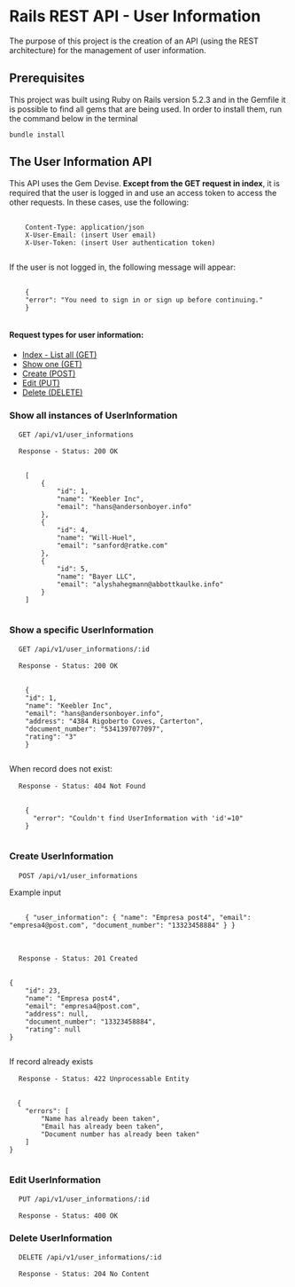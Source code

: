 <h1>Rails REST API - User Information</h1>

<p>The purpose of this project is the creation of an API (using the REST architecture) for the management of user information.</p>

<h2>Prerequisites</h2>
This project was built using Ruby on Rails version 5.2.3 and in the Gemfile it is possible to find all gems that are being used. In order to install them, run the command below in the terminal
<pre>
<code>bundle install</code>
</pre>

<h2>The User Information API</h2>
<p>This API uses the Gem Devise.<strong> Except from the GET request in index</strong>, it is required that the user is logged in and use an access token to access the other requests. In these cases, use the following:</p>
<pre>
  <code>
    Content-Type: application/json
    X-User-Email: (insert User email)
    X-User-Token: (insert User authentication token)
  </code>
</pre>
<p>If the user is not logged in, the following message will appear:</p>
<pre>
  <code>
    {
    "error": "You need to sign in or sign up before continuing."
    }
  </code>
</pre>

<h4> Request types for user information:</h4>
<ul>
  <li><a href="#index">Index - List all (GET)</a></li>
  <li><a href="#show">Show one (GET)</a></li>
  <li><a href="#create">Create (POST)</a></li>
  <li><a href="#edit">Edit (PUT)</a></li>
  <li><a href="#destroy">Delete (DELETE)</a></li>
</ul>

<h3 id="index">Show all instances of UserInformation</h3>
<pre>
  <code>GET /api/v1/user_informations</code>
</pre>

<pre>
  <code>Response - Status: 200 OK</code>
</pre>
<pre>
  <code>
    [
        {
            "id": 1,
            "name": "Keebler Inc",
            "email": "hans@andersonboyer.info"
        },
        {
            "id": 4,
            "name": "Will-Huel",
            "email": "sanford@ratke.com"
        },
        {
            "id": 5,
            "name": "Bayer LLC",
            "email": "alyshahegmann@abbottkaulke.info"
        }
    ]
  </code>
</pre>


<h3 id="show">Show a specific UserInformation</h3>
<pre>
  <code>GET /api/v1/user_informations/:id</code>
</pre>

<pre>
  <code>Response - Status: 200 OK</code>
</pre>
<pre>
  <code>
    {
    "id": 1,
    "name": "Keebler Inc",
    "email": "hans@andersonboyer.info",
    "address": "4384 Rigoberto Coves, Carterton",
    "document_number": "5341397077097",
    "rating": "3"
    }
  </code>
</pre>

<p>When record does not exist:</p>
<pre>
  <code>Response - Status: 404 Not Found</code>
</pre>
<pre>
  <code>
    {
      "error": "Couldn't find UserInformation with 'id'=10"
    }
  </code>
</pre>

<h3 id="create">Create UserInformation</h3>
<pre>
  <code>POST /api/v1/user_informations</code>
</pre>

Example input
<pre>
  <code>
    { "user_information": { "name": "Empresa post4", "email": "empresa4@post.com", "document_number": "13323458884" } }
  </code>
 </pre>
<pre>
  <code>Response - Status: 201 Created</code>
</pre>
<pre>
  <code>
{
    "id": 23,
    "name": "Empresa post4",
    "email": "empresa4@post.com",
    "address": null,
    "document_number": "13323458884",
    "rating": null
}
  </code>
</pre>

If record already exists
<pre>
  <code>Response - Status: 422 Unprocessable Entity</code>
</pre>
<pre>
  <code>
  {
    "errors": [
        "Name has already been taken",
        "Email has already been taken",
        "Document number has already been taken"
    ]
}
  </code>
</pre>

<h3 id="edit">Edit UserInformation</h3>
<pre>
  <code>PUT /api/v1/user_informations/:id</code>
</pre>
<pre>
  <code>Response - Status: 400 OK</code>
</pre>

<h3 id="destroy">Delete UserInformation</h3>
<pre>
  <code>DELETE /api/v1/user_informations/:id</code>
</pre>
<pre>
  <code>Response - Status: 204 No Content</code>
</pre>

